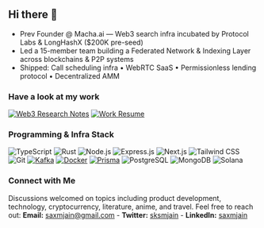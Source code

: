 ## Hi there 👋
- Prev Founder @ Macha.ai — Web3 search infra incubated by Protocol Labs & LongHashX ($200K pre-seed)
- Led a 15-member team building a Federated Network & Indexing Layer across blockchains & P2P systems
- Shipped: Call scheduling infra • WebRTC SaaS • Permissionless lending protocol • Decentralized AMM

### Have a look at my work  
[![Web3 Research Notes](https://img.shields.io/badge/Web3%20Research%20Notes-0A66C2?style=for-the-badge&logo=notion&logoColor=white)](https://sksm.notion.site/1ee360370a638024878cc58d17a24106?v=1ee360370a6380b182b3000c46fe24d6&source=copy_link)
[![Work Resume](https://img.shields.io/badge/Work%20Resume-4285F4?style=for-the-badge&logo=googledrive&logoColor=white)](https://drive.google.com/file/d/1VZi-JNZ_I-zTvg7OiWqFDIb8zhl9WX1y/view?usp=sharing)

### Programming & Infra Stack
![TypeScript](https://img.shields.io/badge/-TypeScript-3178c6?style=flat-square&logo=typescript&logoColor=white)
![Rust](https://img.shields.io/badge/-Rust-000000?style=flat-square&logo=rust&logoColor=white)
![Node.js](https://img.shields.io/badge/-Node.js-339933?style=flat-square&logo=node.js&logoColor=white)
![Express.js](https://img.shields.io/badge/-Express.js-000000?style=flat-square&logo=express&logoColor=white)
![Next.js](https://img.shields.io/badge/-Next.js-000000?style=flat-square&logo=next.js&logoColor=white)
![Tailwind CSS](https://img.shields.io/badge/-Tailwind%20CSS-06b6d4?style=flat-square&logo=tailwind-css&logoColor=white)
![Git](https://img.shields.io/badge/-Git-F05032?style=flat-square&logo=git&logoColor=white)
[![Kafka](https://img.shields.io/badge/Kafka-231F20?style=flat&logo=apachekafka&logoColor=white)](https://kafka.apache.org/)
[![Docker](https://img.shields.io/badge/Docker-2496ED?style=flat&logo=docker&logoColor=white)](https://www.docker.com/)
[![Prisma](https://img.shields.io/badge/Prisma-2D3748?style=flat&logo=prisma&logoColor=white)](https://www.prisma.io/)
![PostgreSQL](https://img.shields.io/badge/-PostgreSQL-336791?style=flat-square&logo=postgresql&logoColor=white)
![MongoDB](https://img.shields.io/badge/-MongoDB-47A248?style=flat-square&logo=mongodb&logoColor=white)
![Solana](https://img.shields.io/badge/-Solana-00FFA3?style=flat-square&logo=solana&logoColor=black)

### **Connect with Me**
Discussions welcomed on topics including product development, technology, cryptocurrency, literature, anime, and travel. 
Feel free to reach out: **Email:** saxmjain@gmail.com  -  **Twitter:** [sksmjain](https://twitter.com/sksmjain)  -  **LinkedIn:** [saxmjain](https://www.linkedin.com/in/saxmjain)

